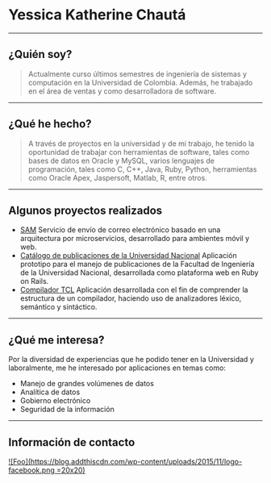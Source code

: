 # Yessica Katherine Chautá

----
## ¿Quién soy?

> Actualmente curso últimos semestres de ingeniería de sistemas y computación en la Universidad de Colombia. Además, he trabajado en el área de ventas y como desarrolladora de software.

----
## ¿Qué he hecho?

> A través de proyectos en la universidad y de mi trabajo, he tenido la oportunidad de trabajar con herramientas de software, tales como bases de datos en Oracle y MySQL, varios lenguajes de programación, tales como C, C++, Java, Ruby, Python, herramientas como Oracle Apex, Jaspersoft, Matlab, R, entre otros.

----
## Algunos proyectos realizados

* [SAM](http://wikipedia.org) Servicio de envío de correo electrónico basado en una arquitectura por microservicios, desarrollado para ambientes móvil y web.
* [Catálogo de publicaciones de la Universidad Nacional](http://wikipedia.org) Aplicación prototipo para el manejo de publicaciones de la Facultad de Ingeniería de la Universidad Nacional, desarrollada como plataforma web en Ruby on Rails.
* [Compilador TCL](http://wikipedia.org) Aplicación desarrollada con el fin de comprender la estructura de un compilador, haciendo uso de analizadores léxico, semántico y sintáctico.


----
## ¿Qué me interesa?

Por la diversidad de experiencias que he podido tener en la Universidad y laboralmente, me he interesado por aplicaciones en temas como:

* Manejo de grandes volúmenes de datos
* Analítica de datos
* Gobierno electrónico
* Seguridad de la información

---
## Información de contacto

[![Foo](https://blog.addthiscdn.com/wp-content/uploads/2015/11/logo-facebook.png =20x20)](https://www.facebook.com/yecassi)

